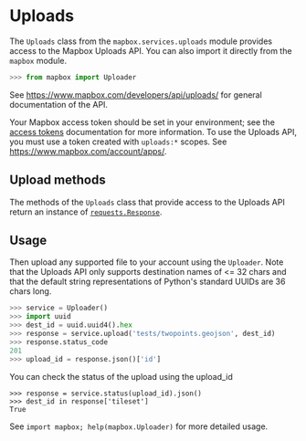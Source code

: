 # Uploads

The `Uploads` class from the `mapbox.services.uploads` module provides
access to the Mapbox Uploads API. You can also import it directly from the `mapbox` module.

```python
>>> from mapbox import Uploader

```

See https://www.mapbox.com/developers/api/uploads/ for general documentation
of the API.

Your Mapbox access token should be set in your environment; see the [access tokens](access_tokens.md) documentation for more information. To use the Uploads API, you must use a token created with ``uploads:*`` scopes. See https://www.mapbox.com/account/apps/.

## Upload methods

The methods of the `Uploads` class that provide access to the Uploads API
return an instance of
[`requests.Response`](http://docs.python-requests.org/en/latest/api/#requests.Response).

## Usage
Then upload any supported file to your account using the ``Uploader``. Note
that the Uploads API only supports destination names of <= 32 chars and
that the default string representations of Python's standard UUIDs are
36 chars long.

```python
>>> service = Uploader()
>>> import uuid
>>> dest_id = uuid.uuid4().hex
>>> response = service.upload('tests/twopoints.geojson', dest_id)
>>> response.status_code
201
>>> upload_id = response.json()['id']

```

You can check the status of the upload using the upload_id
```
>>> response = service.status(upload_id).json()
>>> dest_id in response['tileset']
True

```

See ``import mapbox; help(mapbox.Uploader)`` for more detailed usage.
